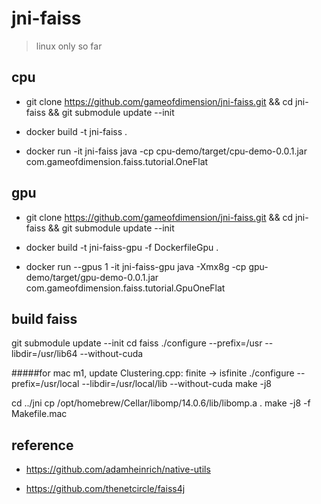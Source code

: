# jni-faiss
> linux only so far

## cpu

- git clone https://github.com/gameofdimension/jni-faiss.git && cd jni-faiss && git submodule update --init

- docker build -t jni-faiss .

- docker run -it jni-faiss java -cp cpu-demo/target/cpu-demo-0.0.1.jar com.gameofdimension.faiss.tutorial.OneFlat

## gpu

- git clone https://github.com/gameofdimension/jni-faiss.git && cd jni-faiss && git submodule update --init

- docker build -t jni-faiss-gpu -f DockerfileGpu .

- docker run --gpus 1 -it jni-faiss-gpu java -Xmx8g -cp gpu-demo/target/gpu-demo-0.0.1.jar com.gameofdimension.faiss.tutorial.GpuOneFlat

## build faiss
git submodule update --init
cd faiss
./configure --prefix=/usr --libdir=/usr/lib64 --without-cuda

#####for mac m1, update Clustering.cpp: finite -> isfinite
./configure --prefix=/usr/local --libdir=/usr/local/lib --without-cuda
make -j8

cd ../jni
cp /opt/homebrew/Cellar/libomp/14.0.6/lib/libomp.a .
make -j8 -f Makefile.mac

## reference

- https://github.com/adamheinrich/native-utils

- https://github.com/thenetcircle/faiss4j